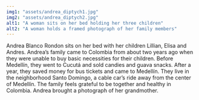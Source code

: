 ```yaml
---
img1: "assets/andrea_diptych1.jpg"
img2: "assets/andrea_diptych2.jpg"
alt1: "A woman sits on her bed holding her three children"
alt2: "A woman holds a framed photograph of her family members" 
---
```

Andrea Blanco Rondon sits on her bed with her children Lillian, Elisa and Andres. Andrea’s family came to Colombia from about two years ago when they were unable to buy basic necessities for their children. Before Medellín, they went to Cucutá and sold candies and guava snacks. After a year, they saved money for bus tickets and came to Medellín. They live in the neighborhood Santo Domingo, a cable car’s ride away from the center of Medellín. The family feels grateful to be together and healthy in Colombia. Andrea brought a photograph of her grandmother.